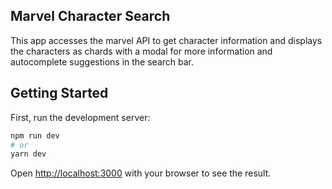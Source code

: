 
## Marvel Character Search

This app accesses the marvel API to get character information and displays the characters as chards with a modal for more information and autocomplete suggestions in the search bar. 

## Getting Started

First, run the development server:

```bash
npm run dev
# or
yarn dev
```

Open [http://localhost:3000](http://localhost:3000) with your browser to see the result.


